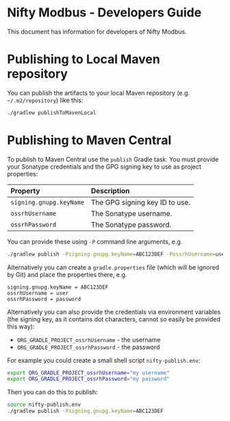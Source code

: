 # Nifty Modbus - Developers Guide

This document has information for developers of Nifty Modbus.

# Publishing to Local Maven repository

You can publish the artifacts to your local Maven repository (e.g. `~/.m2/repository`) like this:

```sh
./gradlew publishToMavenLocal
```

# Publishing to Maven Central

To publish to Maven Central use the `publish` Gradle task. You must provide your Sonatype
credentials and the GPG signing key to use as project properties:

| Property | Description |
|:---------|:------------|
| `signing.gnupg.keyName` | The GPG signing key ID to use. |
| `ossrhUsername` | The Sonatype username. |
| `ossrhPassword` | The Sonatype password. |

You can provide these using `-P` command line arguments, e.g.

```sh
./gradlew publish -Psigning.gnupg.keyName=ABC123DEF -PossrhUsername=user -PossrhPassword=pass
```

Alternatively you can create a `gradle.properties` file (which will be ignored by Git) and place
the properties there, e.g.

```
signing.gnupg.keyName = ABC123DEF
ossrhUsername = user
ossrhPassword = password
```

Alternatively you can also provide the credentials via environment variables (the signing key, as it
contains dot characters, cannot so easily be provided this way):

 * `ORG_GRADLE_PROJECT_ossrhUsername` - the username
 * `ORG_GRADLE_PROJECT_ossrhPassword` - the password

For example you could create a small shell script `nifty-publish.env`:

```sh
export ORG_GRADLE_PROJECT_ossrhUsername="my username"
export ORG_GRADLE_PROJECT_ossrhPassword="my password"
```

Then you can do this to publish:

```sh
source nifty-publish.env
./gradlew publish -Psigning.gnupg.keyName=ABC123DEF
```
